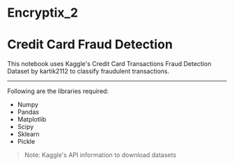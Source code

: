 # Encryptix_2

# **Credit Card Fraud Detection**
This notebook uses Kaggle's Credit Card Transactions Fraud Detection Dataset by kartik2112 to classify fraudulent transactions.

---
Following are the libraries required:
- Numpy
- Pandas
- Matplotlib
- Scipy
- Sklearn
- Pickle

<!------>
> Note: Kaggle's API information to download datasets